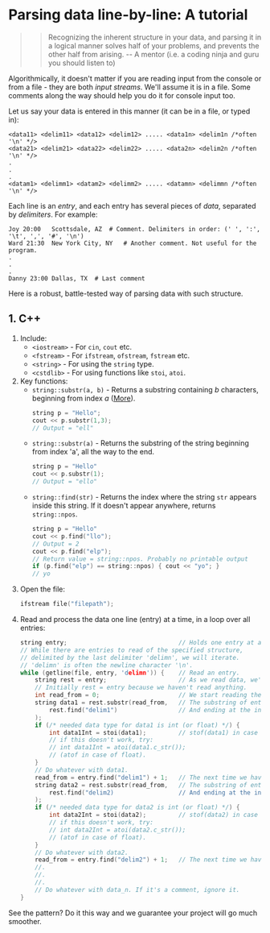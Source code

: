 # Parsing data line-by-line: A tutorial

>> Recognizing the inherent structure in your data, and parsing it in a logical manner solves half of your problems, and prevents the other half from arising.
>> -- A mentor (i.e. a coding ninja and guru you should listen to)

Algorithmically, it doesn't matter if you are reading input from the console or from a file - they are both *input streams*. We'll assume it is in a file. Some comments along the way should help you do it for console input too.

Let us say your data is entered in this manner (it can be in a file, or typed in):

```
<data11> <delim11> <data12> <delim12> ..... <data1n> <delim1n /*often '\n' */>
<data21> <delim21> <data22> <delim22> ..... <data2n> <delim2n /*often '\n' */>
.
.
.
<datam1> <delimm1> <datam2> <delimm2> ..... <datamn> <delimmn /*often '\n' */>
```

Each line is an *entry*, and each entry has several pieces of *data*, separated by *delimiters*. For example:

```
Joy 20:00   Scottsdale, AZ  # Comment. Delimiters in order: (' ', ':', '\t', ',', '#', '\n')
Ward 21:30  New York City, NY   # Another comment. Not useful for the program.
.
.
.
Danny 23:00 Dallas, TX  # Last comment
```

Here is a robust, battle-tested way of parsing data with such structure. 

## 1.  C++
1. Include:
    - `<iostream>` - For `cin`, `cout` etc.
    - `<fstream>` - For `ifstream`, `ofstream`, `fstream` etc.
    - `<string>` - For using the `string` type.
    - `<cstdlib>` - For using functions like `stoi`, `atoi`.
 2. Key functions:
    - `string::substr(a, b)` - Returns a substring containing *b* characters, beginning from index *a* ([More](http://www.cplusplus.com/reference/string/string/substr/)).
        ```cpp
        string p = "Hello";
        cout << p.substr(1,3);
        // Output = "ell"
        ```
    - `string::substr(a)` - Returns the substring of the string beginning from index 'a', all the way to the end.
        ```cpp
        string p = "Hello"
        cout << p.substr(1);
        // Output = "ello"
        ```
    - `string::find(str)` - Returns the index where the string `str` appears inside this string. If it doesn't appear anywhere, returns `string::npos`.
        ```cpp
        string p = "Hello"
        cout << p.find("llo");
        // Output = 2
        cout << p.find("elp");
        // Return value = string::npos. Probably no printable output
        if (p.find("elp") == string::npos) { cout << "yo"; }
        // yo
        ```
 3. Open the file:
    ```cpp
    ifstream file("filepath");
    ``` 
 4. Read and process the data one line (entry) at a time, in a loop over all entries:
    ```cpp
    string entry;                               // Holds one entry at a time.
    // While there are entries to read of the specified structure,
    // delimited by the last delimiter 'delimn', we will iterate.
    // 'delimn' is often the newline character '\n'.
    while (getline(file, entry, 'delimn')) {    // Read an entry. 
        string rest = entry;                    // As we read data, we'll cut the entry short and remove what we have already read from it. 
        // Initially rest = entry because we haven't read anything.
        int read_from = 0;                      // We start reading the current piece of data from this index;
        string data1 = rest.substr(read_from,   // The substring of entry beginning at read_from
            rest.find("delim1")                 // And ending at the index of the first delimiter.
        );                              
        if (/* needed data type for data1 is int (or float) */) {
            int data1Int = stoi(data1);         // stof(data1) in case of float.
            // if this doesn't work, try:
            // int data1Int = atoi(data1.c_str());
            // (atof in case of float).
        }
        // Do whatever with data1.
        read_from = entry.find("delim1") + 1;   // The next time we have to read something, it will be after delimiter 1.
        string data2 = rest.substr(read_from,   // The substring of entry beginning at read_from
            rest.find("delim2)                  // And ending at the index of the second delimiter.
        );
        if (/* needed data type for data2 is int (or float) */) {
            int data2Int = stoi(data2);         // stof(data2) in case of float.
            // if this doesn't work, try:
            // int data2Int = atoi(data2.c_str());
            // (atof in case of float).
        }
        // Do whatever with data2.
        read_from = entry.find("delim2") + 1;   // The next time we have to read something, it will be after delimiter 1.
        //.
        //.
        //.
        // Do whatever with data_n. If it's a comment, ignore it.
    }
    ```

See the pattern? Do it this way and we guarantee your project will go much smoother.    
    
    
    
    
    